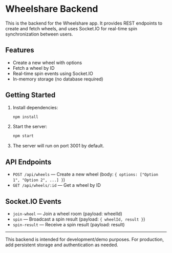 # Wheelshare Backend

This is the backend for the Wheelshare app. It provides REST endpoints to create and fetch wheels, and uses Socket.IO for real-time spin synchronization between users.

## Features
- Create a new wheel with options
- Fetch a wheel by ID
- Real-time spin events using Socket.IO
- In-memory storage (no database required)

## Getting Started

1. Install dependencies:
   ```sh
   npm install
   ```
2. Start the server:
   ```sh
   npm start
   ```
3. The server will run on port 3001 by default.

## API Endpoints
- `POST /api/wheels` — Create a new wheel (body: `{ options: ["Option 1", "Option 2", ...] }`)
- `GET /api/wheels/:id` — Get a wheel by ID

## Socket.IO Events
- `join-wheel` — Join a wheel room (payload: wheelId)
- `spin` — Broadcast a spin result (payload: `{ wheelId, result }`)
- `spin-result` — Receive a spin result (payload: result)

---
This backend is intended for development/demo purposes. For production, add persistent storage and authentication as needed.
